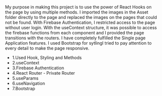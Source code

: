 My purpose in making this project is to use the power of React Hooks on the page by using multiple methods. I imported the images in the Asset folder directly to the page and replaced the images on the pages that could not be found. With Firebase Authentication, I restricted access to the page without user login. With the useContext structure, it was possible to access the firebase functions from each component and I provided the page transitions with the routers. I have completely fulfilled the Single page Application features. I used Bootstrap for sytlingI tried to pay attention to every detail to make the page responsive.

- 1.Used Hook, Styling and Methods
- 2.useContext
- 3.Firebase Authentication
- 4.React Router - Private Router
- 5.useParams
- 6.useNavigation
- 7.Bootstrap
